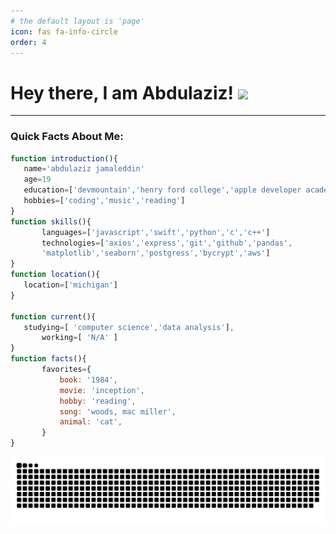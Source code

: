 ```yaml
---
# the default layout is 'page'
icon: fas fa-info-circle
order: 4
---
```


# Hey there, I am Abdulaziz! <img src="https://media.giphy.com/media/hvRJCLFzcasrR4ia7z/giphy.gif" width="25px">


___
### Quick Facts About Me:

 ```javascript
 function introduction(){  
	name='abdulaziz jamaleddin'
	age=19
	education=['devmountain','henry ford college','apple developer academy']
	hobbies=['coding','music','reading']
}
 function skills(){
        languages=['javascript','swift','python','c','c++']
        technologies=['axios','express','git','github','pandas',
        'matplotlib','seaborn','postgress','bycrypt','aws']
 }
 function location(){
	location=['michigan']
}

 function current(){
	studying=[ 'computer science','data analysis'],
        working=[ 'N/A' ]
}
 function facts(){
        favorites={
            book: '1984',
            movie: 'inception',
            hobby: 'reading',
            song: 'woods, mac miller',
            animal: 'cat',
        }
}
```
<img src='/assets/github-user-contribution.svg'>

